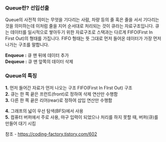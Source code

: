 ### Queue란? 선입선출
Queue의 사전적 의미는 무엇을 기다리는 사람, 차량 등의 줄 혹은 줄을 서서 기다리는 것을 의미하는데 이처럼 줄을 지어 순서대로 처리되는 것이 큐라는 자료구조입니다. 큐는 데이터를 일시적으로 쌓아두기 위한 자료구조로 스택과는 다르게 FIFO(First In First Out)의 형태를 가집니다. FIFO 형태는 뜻 그대로 먼저 들어온 데이터가 가장 먼저 나가는 구조를 말합니다.

**Enqueue :** 큐 맨 뒤에 데이터 추가  
**Dequeue :** 큐 맨 앞쪽의 데이터 삭제


### Queue의 특징

**1.** 먼저 들어간 자료가 먼저 나오는 구조 FIFO(First In FIrst Out) 구조   
**2.** 큐는 한 쪽 끝은 프런트(front)로 정하여 삭제 연산만 수행함  
**3.** 다른 한 쪽 끝은 리어(rear)로 정하여 삽입 연산만 수행함  

**4.** 그래프의 넓이 우선 탐색(BFS)에서 사용  
**5.** 컴퓨터 버퍼에서 주로 사용, 마구 입력이 되었으나 처리를 하지 못할 때, 버퍼(큐)를 만들어 대기 시킴


참조 -  https://coding-factory.tistory.com/602